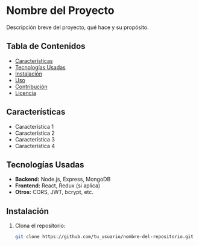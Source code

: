 # Nombre del Proyecto

Descripción breve del proyecto, qué hace y su propósito.

## Tabla de Contenidos

- [Características](#características)
- [Tecnologías Usadas](#tecnologías-usadas)
- [Instalación](#instalación)
- [Uso](#uso)
- [Contribución](#contribución)
- [Licencia](#licencia)

## Características

- Característica 1
- Característica 2
- Característica 3
- Característica 4

## Tecnologías Usadas

- **Backend:** Node.js, Express, MongoDB
- **Frontend:** React, Redux (si aplica)
- **Otros:** CORS, JWT, bcrypt, etc.

## Instalación

1. Clona el repositorio:

   ```bash
   git clone https://github.com/tu_usuario/nombre-del-repositorio.git
